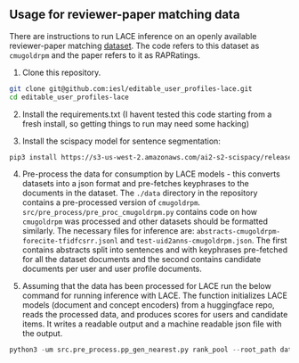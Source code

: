 ## Usage for reviewer-paper matching data

There are instructions to run LACE inference on an openly available reviewer-paper matching [dataset](https://github.com/niharshah/goldstandard-reviewer-paper-match). The code refers to this dataset as `cmugoldrpm` and the paper refers to it as RAPRatings.


1. Clone this repository.
```bash
git clone git@github.com:iesl/editable_user_profiles-lace.git
cd editable_user_profiles-lace
```

2. Install the requirements.txt (I havent tested this code starting from a fresh install, so getting things to run may need some hacking)

3. Install the scispacy model for sentence segmentation:
```bash
pip3 install https://s3-us-west-2.amazonaws.com/ai2-s2-scispacy/releases/v0.5.0/en_core_sci_sm-0.5.0.tar.gz
```

4. Pre-process the data for consumption by LACE models - this converts datasets into a json format and pre-fetches keyphrases to the documents in the dataset. The `./data` directory in the repository contains a pre-processed version of `cmugoldrpm`. `src/pre_process/pre_proc_cmugoldrpm.py` contains code on how `cmugoldrpm` was processed and other datasets should be formatted similarly. The necessary files for inference are: `abstracts-cmugoldrpm-forecite-tfidfcsrr.jsonl` and `test-uid2anns-cmugoldrpm.json`. The first contains abstracts split into sentences and with keyphrases pre-fetched for all the dataset documents and the second contains candidate documents per user and user profile documents.

5. Assuming that the data has been processed for LACE run the below command for running inference with LACE. The function initializes LACE models (document and concept encoders) from a huggingface repo, reads the processed data, and produces scores for users and candidate items. It writes a readable output and a machine readable json file with the output.
```python
python3 -um src.pre_process.pp_gen_nearest.py rank_pool --root_path data/cmugoldrpm --dataset cmugoldrpm --rep_type upnfconsent --config_path config/models_config/cmugoldrpm/upnfconsent-rrtkp-baryc-init.json --caching_scorer
```
